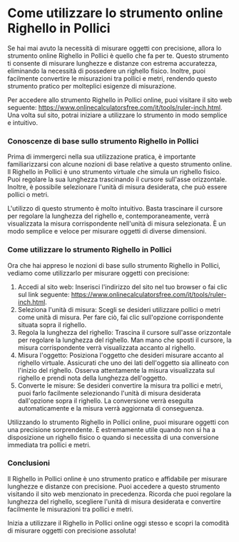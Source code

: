 Come utilizzare lo strumento online Righello in Pollici
=======================================================

Se hai mai avuto la necessità di misurare oggetti con precisione, allora lo strumento online Righello in Pollici è quello che fa per te. Questo strumento ti consente di misurare lunghezze e distanze con estrema accuratezza, eliminando la necessità di possedere un righello fisico. Inoltre, puoi facilmente convertire le misurazioni tra pollici e metri, rendendo questo strumento pratico per molteplici esigenze di misurazione.

Per accedere allo strumento Righello in Pollici online, puoi visitare il sito web seguente: <https://www.onlinecalculatorsfree.com/it/tools/ruler-inch.html>. Una volta sul sito, potrai iniziare a utilizzare lo strumento in modo semplice e intuitivo.

### Conoscenze di base sullo strumento Righello in Pollici

Prima di immergerci nella sua utilizzazione pratica, è importante familiarizzarsi con alcune nozioni di base relative a questo strumento online. Il Righello in Pollici è uno strumento virtuale che simula un righello fisico. Puoi regolare la sua lunghezza trascinando il cursore sull'asse orizzontale. Inoltre, è possibile selezionare l'unità di misura desiderata, che può essere pollici o metri.

L'utilizzo di questo strumento è molto intuitivo. Basta trascinare il cursore per regolare la lunghezza del righello e, contemporaneamente, verrà visualizzata la misura corrispondente nell'unità di misura selezionata. È un modo semplice e veloce per misurare oggetti di diverse dimensioni.

### Come utilizzare lo strumento Righello in Pollici

Ora che hai appreso le nozioni di base sullo strumento Righello in Pollici, vediamo come utilizzarlo per misurare oggetti con precisione:

1. Accedi al sito web: Inserisci l'indirizzo del sito nel tuo browser o fai clic sul link seguente: <https://www.onlinecalculatorsfree.com/it/tools/ruler-inch.html>.
2. Seleziona l'unità di misura: Scegli se desideri utilizzare pollici o metri come unità di misura. Per fare ciò, fai clic sull'opzione corrispondente situata sopra il righello.
3. Regola la lunghezza del righello: Trascina il cursore sull'asse orizzontale per regolare la lunghezza del righello. Man mano che sposti il cursore, la misura corrispondente verrà visualizzata accanto al righello.
4. Misura l'oggetto: Posiziona l'oggetto che desideri misurare accanto al righello virtuale. Assicurati che uno dei lati dell'oggetto sia allineato con l'inizio del righello. Osserva attentamente la misura visualizzata sul righello e prendi nota della lunghezza dell'oggetto.
5. Converte le misure: Se desideri convertire la misura tra pollici e metri, puoi farlo facilmente selezionando l'unità di misura desiderata dall'opzione sopra il righello. La conversione verrà eseguita automaticamente e la misura verrà aggiornata di conseguenza.

Utilizzando lo strumento Righello in Pollici online, puoi misurare oggetti con una precisione sorprendente. È estremamente utile quando non si ha a disposizione un righello fisico o quando si necessita di una conversione immediata tra pollici e metri.

### Conclusioni

Il Righello in Pollici online è uno strumento pratico e affidabile per misurare lunghezze e distanze con precisione. Puoi accedere a questo strumento visitando il sito web menzionato in precedenza. Ricorda che puoi regolare la lunghezza del righello, scegliere l'unità di misura desiderata e convertire facilmente le misurazioni tra pollici e metri.

Inizia a utilizzare il Righello in Pollici online oggi stesso e scopri la comodità di misurare oggetti con precisione assoluta!